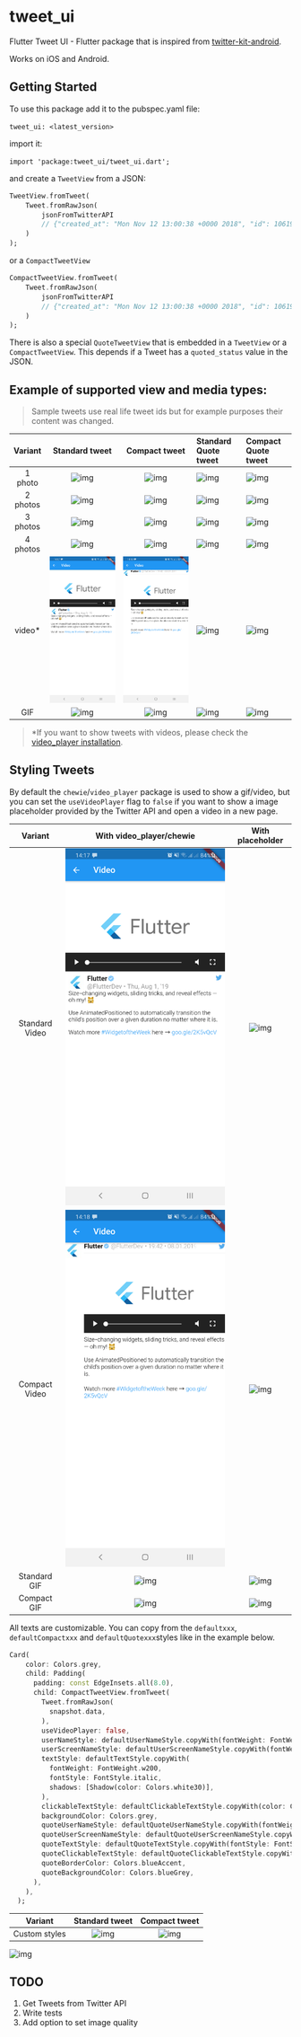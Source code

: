 # tweet_ui

Flutter Tweet UI - Flutter package that is inspired from [twitter-kit-android](https://github.com/twitter-archive/twitter-kit-android). 

Works on iOS and Android.

## Getting Started

To use this package add it to the pubspec.yaml file:

`tweet_ui: <latest_version>`

import it:
 
`import 'package:tweet_ui/tweet_ui.dart';`

and create a `TweetView` from a JSON:

```dart
TweetView.fromTweet(
    Tweet.fromRawJson(
        jsonFromTwitterAPI
        // {"created_at": "Mon Nov 12 13:00:38 +0000 2018", "id": 1061967001177018368, ...
    )
);
```

or a `CompactTweetView`

```dart
CompactTweetView.fromTweet(
    Tweet.fromRawJson(
        jsonFromTwitterAPI
        // {"created_at": "Mon Nov 12 13:00:38 +0000 2018", "id": 1061967001177018368, ...
    )
);
```

There is also a special `QuoteTweetView` that is embedded in a `TweetView` or a `CompactTweetView`. This depends if a Tweet has a `quoted_status` value in the JSON.

## Example of supported view and media types:

> Sample tweets use real life tweet ids but for example purposes their content was changed.

| Variant  |                                            Standard tweet                                             |                                            Compact tweet                                             | Standard Quote tweet                                                                                        | Compact Quote tweet                                                                                        |
|:--------:|:-----------------------------------------------------------------------------------------------------:|:----------------------------------------------------------------------------------------------------:|:------------------------------------------------------------------------------------------------------------|:-----------------------------------------------------------------------------------------------------------|
| 1 photo  | ![img](https://raw.githubusercontent.com/schibsted/tweet_ui/master/screenshots/standard_1_photo.png)  | ![img](https://raw.githubusercontent.com/schibsted/tweet_ui/master/screenshots/compact_1_photo.png)  | ![img](https://raw.githubusercontent.com/schibsted/tweet_ui/master/screenshots/standard_quote_1_photo.png)  | ![img](https://raw.githubusercontent.com/schibsted/tweet_ui/master/screenshots/compact_quote_1_photo.png)  |
| 2 photos | ![img](https://raw.githubusercontent.com/schibsted/tweet_ui/master/screenshots/standard_2_photos.png) | ![img](https://raw.githubusercontent.com/schibsted/tweet_ui/master/screenshots/compact_2_photos.png) | ![img](https://raw.githubusercontent.com/schibsted/tweet_ui/master/screenshots/standard_quote_2_photos.png) | ![img](https://raw.githubusercontent.com/schibsted/tweet_ui/master/screenshots/compact_quote_2_photos.png) |
| 3 photos | ![img](https://raw.githubusercontent.com/schibsted/tweet_ui/master/screenshots/standard_3_photos.png) | ![img](https://raw.githubusercontent.com/schibsted/tweet_ui/master/screenshots/compact_3_photos.png) | ![img](https://raw.githubusercontent.com/schibsted/tweet_ui/master/screenshots/standard_quote_3_photos.png) | ![img](https://raw.githubusercontent.com/schibsted/tweet_ui/master/screenshots/compact_quote_3_photos.png) |
| 4 photos | ![img](https://raw.githubusercontent.com/schibsted/tweet_ui/master/screenshots/standard_4_photos.png) | ![img](https://raw.githubusercontent.com/schibsted/tweet_ui/master/screenshots/compact_4_photos.png) | ![img](https://raw.githubusercontent.com/schibsted/tweet_ui/master/screenshots/standard_quote_4_photos.png) | ![img](https://raw.githubusercontent.com/schibsted/tweet_ui/master/screenshots/compact_quote_4_photos.png) |
|  video*  |  ![img](https://raw.githubusercontent.com/schibsted/tweet_ui/master/screenshots/standard_video.png)   |  ![img](https://raw.githubusercontent.com/schibsted/tweet_ui/master/screenshots/compact_video.png)   | ![img](https://raw.githubusercontent.com/schibsted/tweet_ui/master/screenshots/standard_quote_video.png)    | ![img](https://raw.githubusercontent.com/schibsted/tweet_ui/master/screenshots/compact_quote_video.png)    |
|   GIF    |   ![img](https://raw.githubusercontent.com/schibsted/tweet_ui/master/screenshots/standard_gif.png)    |   ![img](https://raw.githubusercontent.com/schibsted/tweet_ui/master/screenshots/compact_gif.png)    | ![img](https://raw.githubusercontent.com/schibsted/tweet_ui/master/screenshots/standard_quote_gif.png)      | ![img](https://raw.githubusercontent.com/schibsted/tweet_ui/master/screenshots/compact_quote_gif.png)      |

> *If you want to show tweets with videos, please check the [video_player installation](https://pub.dev/packages/video_player#installation).

## Styling Tweets

By default the `chewie`/`video_player` package is used to show a gif/video, but you can set the `useVideoPlayer` flag to `false` if you want to show a image placeholder provided by the Twitter API and open a video in a new page.

|    Variant     |                                      With video_player/chewie                                      |                                                With placeholder                                                |
|:--------------:|:--------------------------------------------------------------------------------------------------:|:--------------------------------------------------------------------------------------------------------------:|
| Standard Video | ![img](https://raw.githubusercontent.com/schibsted/tweet_ui/master/screenshots/standard_video.png) | ![img](https://raw.githubusercontent.com/schibsted/tweet_ui/master/screenshots/standard_video_placeholder.png) |
| Compact Video  | ![img](https://raw.githubusercontent.com/schibsted/tweet_ui/master/screenshots/compact_video.png)  | ![img](https://raw.githubusercontent.com/schibsted/tweet_ui/master/screenshots/compact_video_placeholder.png)  |
|  Standard GIF  |  ![img](https://raw.githubusercontent.com/schibsted/tweet_ui/master/screenshots/standard_gif.png)  |  ![img](https://raw.githubusercontent.com/schibsted/tweet_ui/master/screenshots/standard_gif_placeholder.png)  |
|  Compact GIF   |  ![img](https://raw.githubusercontent.com/schibsted/tweet_ui/master/screenshots/compact_gif.png)   |  ![img](https://raw.githubusercontent.com/schibsted/tweet_ui/master/screenshots/compact_gif_placeholder.png)   |


All texts are customizable. You can copy from the `defaultxxx`, `defaultCompactxxx` and `defaultQuotexxx`styles like in the example below.

```dart
Card(
    color: Colors.grey,
    child: Padding(
      padding: const EdgeInsets.all(8.0),
      child: CompactTweetView.fromTweet(
        Tweet.fromRawJson(
          snapshot.data,
        ),
        useVideoPlayer: false,
        userNameStyle: defaultUserNameStyle.copyWith(fontWeight: FontWeight.w200),
        userScreenNameStyle: defaultUserScreenNameStyle.copyWith(fontWeight: FontWeight.w600),
        textStyle: defaultTextStyle.copyWith(
          fontWeight: FontWeight.w200,
          fontStyle: FontStyle.italic,
          shadows: [Shadow(color: Colors.white30)],
        ),
        clickableTextStyle: defaultClickableTextStyle.copyWith(color: Colors.white),
        backgroundColor: Colors.grey,
        quoteUserNameStyle: defaultQuoteUserNameStyle.copyWith(fontWeight: FontWeight.w800),
        quoteUserScreenNameStyle: defaultQuoteUserScreenNameStyle.copyWith(fontWeight: FontWeight.w100),
        quoteTextStyle: defaultQuoteTextStyle.copyWith(fontStyle: FontStyle.italic),
        quoteClickableTextStyle: defaultQuoteClickableTextStyle.copyWith(color: Colors.cyanAccent),
        quoteBorderColor: Colors.blueAccent,
        quoteBackgroundColor: Colors.blueGrey,
      ),
    ),
  );
```

|    Variant    | Standard tweet                                                               | Compact tweet                                                               |
|:-------------:|:-----------------------------------------------------------------------------:|:----------------------------------------------------------------------------:|
| Custom styles | ![img](https://raw.githubusercontent.com/schibsted/tweet_ui/master/screenshots/standard_quote_custom.png) | ![img](https://raw.githubusercontent.com/schibsted/tweet_ui/master/screenshots/compact_quote_custom.png) |


![img](https://raw.githubusercontent.com/schibsted/tweet_ui/master/screenshots/diagram.jpg)


## TODO

1. Get Tweets from Twitter API
2. Write tests
3. Add option to set image quality
